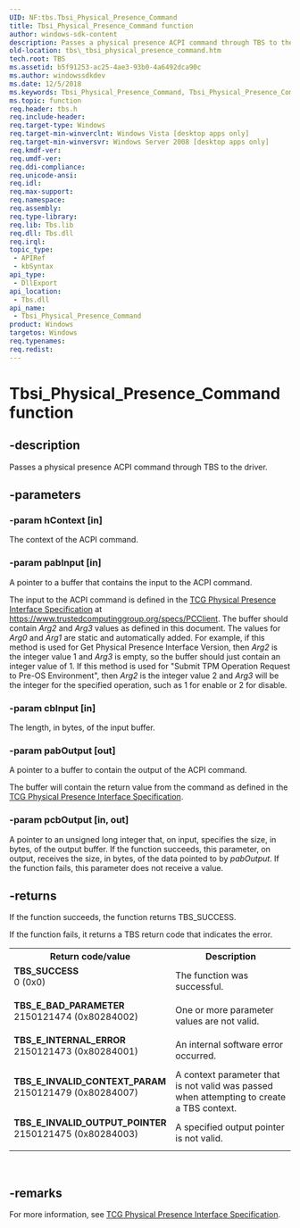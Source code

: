 ```yaml
---
UID: NF:tbs.Tbsi_Physical_Presence_Command
title: Tbsi_Physical_Presence_Command function
author: windows-sdk-content
description: Passes a physical presence ACPI command through TBS to the driver.
old-location: tbs\_tbsi_physical_presence_command.htm
tech.root: TBS
ms.assetid: b5f91253-ac25-4ae3-93b0-4a6492dca90c
ms.author: windowssdkdev
ms.date: 12/5/2018
ms.keywords: Tbsi_Physical_Presence_Command, Tbsi_Physical_Presence_Command function [TBS], tbs._tbsi_physical_presence_command, tbs/Tbsi_Physical_Presence_Command
ms.topic: function
req.header: tbs.h
req.include-header: 
req.target-type: Windows
req.target-min-winverclnt: Windows Vista [desktop apps only]
req.target-min-winversvr: Windows Server 2008 [desktop apps only]
req.kmdf-ver: 
req.umdf-ver: 
req.ddi-compliance: 
req.unicode-ansi: 
req.idl: 
req.max-support: 
req.namespace: 
req.assembly: 
req.type-library: 
req.lib: Tbs.lib
req.dll: Tbs.dll
req.irql: 
topic_type:
 - APIRef
 - kbSyntax
api_type:
 - DllExport
api_location:
 - Tbs.dll
api_name:
 - Tbsi_Physical_Presence_Command
product: Windows
targetos: Windows
req.typenames: 
req.redist: 
---
```


# Tbsi_Physical_Presence_Command function


## -description


Passes a physical presence ACPI command through TBS to the driver.


## -parameters




### -param hContext [in]

The context of the ACPI command.


### -param pabInput [in]

A pointer to a buffer that contains the input to the ACPI command.


The input to the ACPI command is defined in the <a href="https://go.microsoft.com/fwlink/p/?linkid=148313">TCG Physical Presence Interface Specification</a> at https://www.trustedcomputinggroup.org/specs/PCClient. The buffer should contain <i>Arg2</i> and <i>Arg3</i> values as defined in this document. The values for <i>Arg0</i> and <i>Arg1</i> are static and automatically added. For example, if this method is used for Get Physical Presence Interface Version, then <i>Arg2</i> is the integer value 1 and <i>Arg3</i> is empty, so the buffer should just contain an integer value of 1. If this method is used for "Submit TPM Operation Request to Pre-OS Environment", then <i>Arg2</i> is the integer value 2 and <i>Arg3</i> will be the integer for the specified operation, such as 1 for enable or 2 for disable.


### -param cbInput [in]

The length, in bytes, of the input buffer.


### -param pabOutput [out]

A pointer to a buffer to contain the output of the ACPI command.


The buffer will contain the return value from the  command as defined in the <a href="https://go.microsoft.com/fwlink/p/?linkid=148313">TCG Physical Presence Interface Specification</a>.


### -param pcbOutput [in, out]

A pointer to an unsigned long integer that, on input, specifies the size, in bytes, of the output buffer. If the function succeeds, this parameter, on output, receives the size, in bytes, of the data pointed to by <i>pabOutput</i>. If the function fails, this parameter does not receive a value.


## -returns



If the function succeeds, the function returns TBS_SUCCESS.

If the function fails, it returns a TBS return code that indicates the error.

<table>
<tr>
<th>Return code/value</th>
<th>Description</th>
</tr>
<tr>
<td width="40%">
<dl>
<dt><b>TBS_SUCCESS</b></dt>
<dt>0 (0x0)</dt>
</dl>
</td>
<td width="60%">
The function was successful.

</td>
</tr>
<tr>
<td width="40%">
<dl>
<dt><b>TBS_E_BAD_PARAMETER</b></dt>
<dt>2150121474 (0x80284002)</dt>
</dl>
</td>
<td width="60%">
One or more parameter values are not valid.

</td>
</tr>
<tr>
<td width="40%">
<dl>
<dt><b>TBS_E_INTERNAL_ERROR</b></dt>
<dt>2150121473 (0x80284001)</dt>
</dl>
</td>
<td width="60%">
An internal software error occurred.

</td>
</tr>
<tr>
<td width="40%">
<dl>
<dt><b>TBS_E_INVALID_CONTEXT_PARAM</b></dt>
<dt>2150121479 (0x80284007)</dt>
</dl>
</td>
<td width="60%">
A context parameter that is not valid was passed when attempting to create a TBS context.

</td>
</tr>
<tr>
<td width="40%">
<dl>
<dt><b>TBS_E_INVALID_OUTPUT_POINTER</b></dt>
<dt>2150121475 (0x80284003)</dt>
</dl>
</td>
<td width="60%">
A specified output pointer is not valid.

</td>
</tr>
</table>
 




## -remarks



For more information, see <a href="https://go.microsoft.com/fwlink/p/?linkid=148313">TCG Physical Presence Interface Specification</a>.



